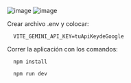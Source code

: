   
![image](https://github.com/juanpablo369/Gemini-pro-vision/assets/52577050/80361b89-5462-4ef9-a780-465ec96a4d4e)
![image](https://github.com/juanpablo369/Gemini-pro-vision/assets/52577050/8995294d-d9c6-4a5f-9463-b91a76512e0c)


Crear archivo .env y colocar: 

      VITE_GEMINI_API_KEY=tuApiKeydeGoogle

Correr la aplicación con los comandos:


      npm install
  
      npm run dev
